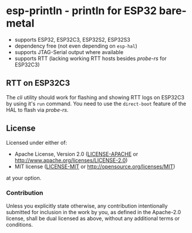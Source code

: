 # esp-println - println for ESP32 bare-metal

- supports ESP32, ESP32C3, ESP32S2, ESP32S3
- dependency free (not even depending on `esp-hal`)
- supports JTAG-Serial output where available
- supports RTT (lacking working RTT hosts besides _probe-rs_ for ESP32C3)

## RTT on ESP32C3

The _cli_ utility should work for flashing and showing RTT logs on ESP32C3 by using it's `run` command.
You need to use the `direct-boot` feature of the HAL to flash via _probe-rs_.


## License

Licensed under either of:

- Apache License, Version 2.0 ([LICENSE-APACHE](LICENSE-APACHE) or http://www.apache.org/licenses/LICENSE-2.0)
- MIT license ([LICENSE-MIT](LICENSE-MIT) or http://opensource.org/licenses/MIT)

at your option.

### Contribution

Unless you explicitly state otherwise, any contribution intentionally submitted for inclusion in
the work by you, as defined in the Apache-2.0 license, shall be dual licensed as above, without
any additional terms or conditions.
